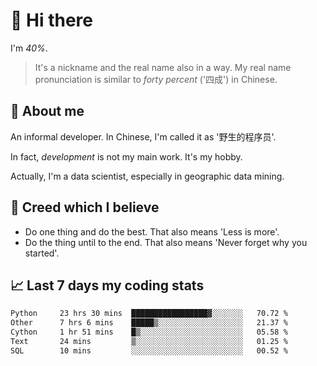 # 👋 Hi there

I'm *40%*.

> It's a nickname and the real name also in a way.
> My real name pronunciation is similar to *forty percent* ('四成') in Chinese.

## :speech_balloon: About me

An informal developer. In Chinese, I'm called it as '野生的程序员'.

In fact, _development_ is not my main work. It's my hobby.

Actually, I'm a data scientist, especially in geographic data mining.

## :see_no_evil: Creed which I believe

- Do one thing and do the best. That also means 'Less is more'.
- Do the thing until to the end. That also means 'Never forget why you started'.

## :chart_with_upwards_trend: Last 7 days my coding stats

<!--START_SECTION:waka-->

```txt
Python     23 hrs 30 mins  █████████████████▓░░░░░░░   70.72 %
Other      7 hrs 6 mins    █████▒░░░░░░░░░░░░░░░░░░░   21.37 %
Cython     1 hr 51 mins    █▒░░░░░░░░░░░░░░░░░░░░░░░   05.58 %
Text       24 mins         ▒░░░░░░░░░░░░░░░░░░░░░░░░   01.25 %
SQL        10 mins         ░░░░░░░░░░░░░░░░░░░░░░░░░   00.52 %
```

<!--END_SECTION:waka-->
